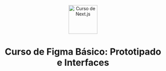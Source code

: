 <p align="center">
  <a href="https://platzi.com/cursos/next-2020/" target="_blank">
    <img alt="Curso de Next.js" src="https://static.platzi.com/cdn-cgi/image/width=1024,quality=50,format=auto/media/achievements/piezas-landing-figma-badge-ab8da3b1-414d-4c0e-a4d7-711dfbb7b770.png" width="90" />
  </a>
</p>
<h1 align="center">
Curso de Figma Básico: Prototipado e Interfaces
</h1>
